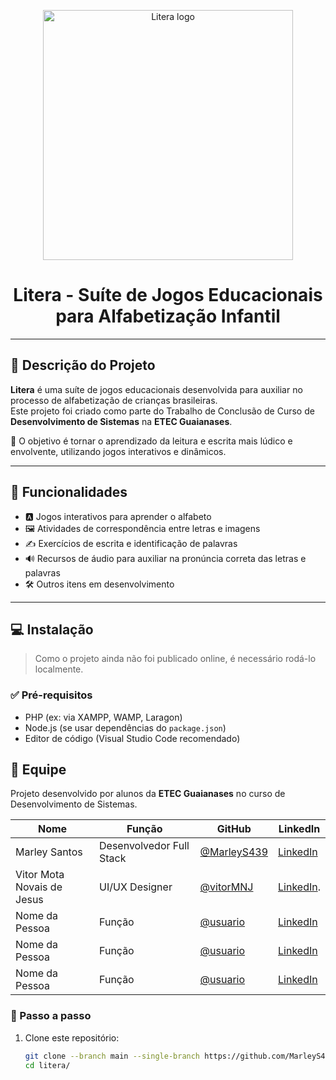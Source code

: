<p align="center">
  <img src="https://raw.githubusercontent.com/MarleyS439/litera/master/assets/images/Litera.png" width="400" alt="Litera logo">
</p>

<h1 align="center">Litera - Suíte de Jogos Educacionais para Alfabetização Infantil</h1>

---

## 📖 Descrição do Projeto

**Litera** é uma suíte de jogos educacionais desenvolvida para auxiliar no processo de alfabetização de crianças brasileiras.  
Este projeto foi criado como parte do Trabalho de Conclusão de Curso de **Desenvolvimento de Sistemas** na **ETEC Guaianases**.

🎯 O objetivo é tornar o aprendizado da leitura e escrita mais lúdico e envolvente, utilizando jogos interativos e dinâmicos.

---

## 🧩 Funcionalidades

- 🅰️ Jogos interativos para aprender o alfabeto  
- 🖼️ Atividades de correspondência entre letras e imagens  
- ✍️ Exercícios de escrita e identificação de palavras  
- 🔊 Recursos de áudio para auxiliar na pronúncia correta das letras e palavras  
- 🛠️ Outros itens em desenvolvimento  

---

## 💻 Instalação

> Como o projeto ainda não foi publicado online, é necessário rodá-lo localmente.

### ✅ Pré-requisitos

- PHP (ex: via XAMPP, WAMP, Laragon)
- Node.js (se usar dependências do `package.json`)
- Editor de código (Visual Studio Code recomendado)

## 👥 Equipe

Projeto desenvolvido por alunos da **ETEC Guaianases** no curso de Desenvolvimento de Sistemas.

| Nome | Função | GitHub | LinkedIn |
|------|--------|--------|----------|
| Marley Santos | Desenvolvedor Full Stack | [@MarleyS439](https://github.com/MarleyS439) | [LinkedIn](https://www.linkedin.com/in/marleysantos/) |
| Vitor Mota Novais de Jesus | UI/UX Designer | [@vitorMNJ](https://github.com/VitorMotaNJ) | [LinkedIn](https://www.linkedin.com/in/vitor-mota-330908227/). |
| Nome da Pessoa | Função | [@usuario](https://github.com/usuario) | [LinkedIn](https://linkedin.com/in/usuario) |
| Nome da Pessoa | Função | [@usuario](https://github.com/usuario) | [LinkedIn](https://linkedin.com/in/usuario) |
| Nome da Pessoa | Função | [@usuario](https://github.com/usuario) | [LinkedIn](https://linkedin.com/in/usuario) |


### 🚀 Passo a passo

1. Clone este repositório:
   ```bash
   git clone --branch main --single-branch https://github.com/MarleyS439/litera.git
   cd litera/


